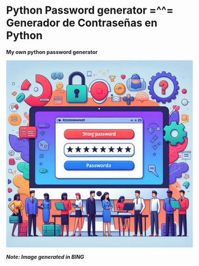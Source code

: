 # Python Password generator =^^= Generador de Contraseñas en Python

**My own python password generator**



![Python Password generator (PPG)](./passwordgentool.png)


***Note: Image generated in BING***
